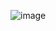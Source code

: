 ![image](https://github.com/gHAZALehkanani/ML-Decision-Tree/assets/130077881/7d595120-6d2e-403d-9692-46a92e08c8a9)
